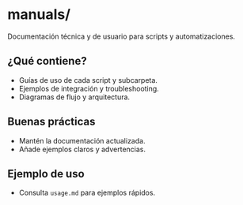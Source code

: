 # manuals/

Documentación técnica y de usuario para scripts y automatizaciones.

## ¿Qué contiene?
- Guías de uso de cada script y subcarpeta.
- Ejemplos de integración y troubleshooting.
- Diagramas de flujo y arquitectura.

## Buenas prácticas
- Mantén la documentación actualizada.
- Añade ejemplos claros y advertencias.

## Ejemplo de uso
- Consulta `usage.md` para ejemplos rápidos.
